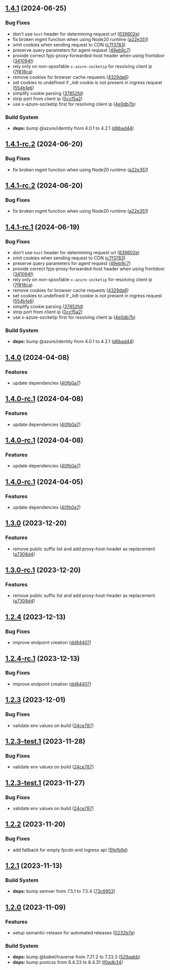 ## [1.4.1](https://github.com/fingerprintjs/fingerprint-pro-azure-integration/compare/v1.4.0...v1.4.1) (2024-06-25)


### Bug Fixes

* don't use `host` header for determining request url ([639602e](https://github.com/fingerprintjs/fingerprint-pro-azure-integration/commit/639602e06beae4433a06f32357d6ccdd4488486d))
* fix broken mgmt function when using Node20 runtime ([a22e351](https://github.com/fingerprintjs/fingerprint-pro-azure-integration/commit/a22e3517dec67dc0b8bbf5c0755560ee23ba3b20))
* omit cookies when sending request to CDN ([c7f3783](https://github.com/fingerprintjs/fingerprint-pro-azure-integration/commit/c7f3783280ed4c87d33e938bc19446c3c408f14f))
* preserve query parameters for agent request ([49eb9c7](https://github.com/fingerprintjs/fingerprint-pro-azure-integration/commit/49eb9c7fd1ed51baae67ac652fc085fbc3c7e7bf))
* provide correct fpjs-proxy-forwarded-host header when using frontdoor ([341094f](https://github.com/fingerprintjs/fingerprint-pro-azure-integration/commit/341094f7b3f8ba3e67b88503b90089ce189b94e2))
* rely only on non-spoofable `x-azure-socketip` for resolving client ip ([7f818ca](https://github.com/fingerprintjs/fingerprint-pro-azure-integration/commit/7f818ca38e9ffd6d6b88e7757be1da66d8c9581b))
* remove cookies for browser cache requests ([4329da6](https://github.com/fingerprintjs/fingerprint-pro-azure-integration/commit/4329da66fdba1b152f7195b8eaca259c2c34860b))
* set cookies to undefined if _iidt cookie is not present in ingress request ([554b1e6](https://github.com/fingerprintjs/fingerprint-pro-azure-integration/commit/554b1e6876bf0bb8fb1f0fe445fc5875a27126d7))
* simplify cookie parsing ([37852fd](https://github.com/fingerprintjs/fingerprint-pro-azure-integration/commit/37852fd1a27f685413730fa5f6b92d71a8207fd3))
* strip port from client ip ([0ccf5a2](https://github.com/fingerprintjs/fingerprint-pro-azure-integration/commit/0ccf5a218badba417a704136b521a89f34724c01))
* use x-azure-socketip first for resolving client ip ([4e0db7b](https://github.com/fingerprintjs/fingerprint-pro-azure-integration/commit/4e0db7b07530c2542130e87a0cefc78350a5bebf))


### Build System

* **deps:** bump @azure/identity from 4.0.1 to 4.2.1 ([d6bad44](https://github.com/fingerprintjs/fingerprint-pro-azure-integration/commit/d6bad442dfa95af4fc89baca8a636f580daeeed5))

## [1.4.1-rc.2](https://github.com/fingerprintjs/fingerprint-pro-azure-integration/compare/v1.4.1-rc.1...v1.4.1-rc.2) (2024-06-20)


### Bug Fixes

* fix broken mgmt function when using Node20 runtime ([a22e351](https://github.com/fingerprintjs/fingerprint-pro-azure-integration/commit/a22e3517dec67dc0b8bbf5c0755560ee23ba3b20))

## [1.4.1-rc.2](https://github.com/fingerprintjs/fingerprint-pro-azure-integration/compare/v1.4.1-rc.1...v1.4.1-rc.2) (2024-06-20)


### Bug Fixes

* fix broken mgmt function when using Node20 runtime ([a22e351](https://github.com/fingerprintjs/fingerprint-pro-azure-integration/commit/a22e3517dec67dc0b8bbf5c0755560ee23ba3b20))

## [1.4.1-rc.1](https://github.com/fingerprintjs/fingerprint-pro-azure-integration/compare/v1.4.0...v1.4.1-rc.1) (2024-06-19)


### Bug Fixes

* don't use `host` header for determining request url ([639602e](https://github.com/fingerprintjs/fingerprint-pro-azure-integration/commit/639602e06beae4433a06f32357d6ccdd4488486d))
* omit cookies when sending request to CDN ([c7f3783](https://github.com/fingerprintjs/fingerprint-pro-azure-integration/commit/c7f3783280ed4c87d33e938bc19446c3c408f14f))
* preserve query parameters for agent request ([49eb9c7](https://github.com/fingerprintjs/fingerprint-pro-azure-integration/commit/49eb9c7fd1ed51baae67ac652fc085fbc3c7e7bf))
* provide correct fpjs-proxy-forwarded-host header when using frontdoor ([341094f](https://github.com/fingerprintjs/fingerprint-pro-azure-integration/commit/341094f7b3f8ba3e67b88503b90089ce189b94e2))
* rely only on non-spoofable `x-azure-socketip` for resolving client ip ([7f818ca](https://github.com/fingerprintjs/fingerprint-pro-azure-integration/commit/7f818ca38e9ffd6d6b88e7757be1da66d8c9581b))
* remove cookies for browser cache requests ([4329da6](https://github.com/fingerprintjs/fingerprint-pro-azure-integration/commit/4329da66fdba1b152f7195b8eaca259c2c34860b))
* set cookies to undefined if _iidt cookie is not present in ingress request ([554b1e6](https://github.com/fingerprintjs/fingerprint-pro-azure-integration/commit/554b1e6876bf0bb8fb1f0fe445fc5875a27126d7))
* simplify cookie parsing ([37852fd](https://github.com/fingerprintjs/fingerprint-pro-azure-integration/commit/37852fd1a27f685413730fa5f6b92d71a8207fd3))
* strip port from client ip ([0ccf5a2](https://github.com/fingerprintjs/fingerprint-pro-azure-integration/commit/0ccf5a218badba417a704136b521a89f34724c01))
* use x-azure-socketip first for resolving client ip ([4e0db7b](https://github.com/fingerprintjs/fingerprint-pro-azure-integration/commit/4e0db7b07530c2542130e87a0cefc78350a5bebf))


### Build System

* **deps:** bump @azure/identity from 4.0.1 to 4.2.1 ([d6bad44](https://github.com/fingerprintjs/fingerprint-pro-azure-integration/commit/d6bad442dfa95af4fc89baca8a636f580daeeed5))

## [1.4.0](https://github.com/fingerprintjs/fingerprint-pro-azure-integration/compare/v1.3.0...v1.4.0) (2024-04-08)


### Features

* update dependencies ([40fb0a7](https://github.com/fingerprintjs/fingerprint-pro-azure-integration/commit/40fb0a7cfa5cebe7f682ea66083c90b88a11e00c))

## [1.4.0-rc.1](https://github.com/fingerprintjs/fingerprint-pro-azure-integration/compare/v1.3.0...v1.4.0-rc.1) (2024-04-08)


### Features

* update dependencies ([40fb0a7](https://github.com/fingerprintjs/fingerprint-pro-azure-integration/commit/40fb0a7cfa5cebe7f682ea66083c90b88a11e00c))

## [1.4.0-rc.1](https://github.com/fingerprintjs/fingerprint-pro-azure-integration/compare/v1.3.0...v1.4.0-rc.1) (2024-04-08)


### Features

* update dependencies ([40fb0a7](https://github.com/fingerprintjs/fingerprint-pro-azure-integration/commit/40fb0a7cfa5cebe7f682ea66083c90b88a11e00c))

## [1.4.0-rc.1](https://github.com/fingerprintjs/fingerprint-pro-azure-integration/compare/v1.3.0...v1.4.0-rc.1) (2024-04-05)


### Features

* update dependencies ([40fb0a7](https://github.com/fingerprintjs/fingerprint-pro-azure-integration/commit/40fb0a7cfa5cebe7f682ea66083c90b88a11e00c))

## [1.3.0](https://github.com/fingerprintjs/fingerprint-pro-azure-integration/compare/v1.2.4...v1.3.0) (2023-12-20)


### Features

* remove public suffix list and add proxy-host-header as replacement ([a7308d4](https://github.com/fingerprintjs/fingerprint-pro-azure-integration/commit/a7308d47c99ca73d7285a14275f8baf614937781))

## [1.3.0-rc.1](https://github.com/fingerprintjs/fingerprint-pro-azure-integration/compare/v1.2.4...v1.3.0-rc.1) (2023-12-20)


### Features

* remove public suffix list and add proxy-host-header as replacement ([a7308d4](https://github.com/fingerprintjs/fingerprint-pro-azure-integration/commit/a7308d47c99ca73d7285a14275f8baf614937781))

## [1.2.4](https://github.com/fingerprintjs/fingerprint-pro-azure-integration/compare/v1.2.3...v1.2.4) (2023-12-13)


### Bug Fixes

* improve endpoint creation ([dd84407](https://github.com/fingerprintjs/fingerprint-pro-azure-integration/commit/dd84407f10cb4a010c3cfc73b02ae41e95d086e5))

## [1.2.4-rc.1](https://github.com/fingerprintjs/fingerprint-pro-azure-integration/compare/v1.2.3...v1.2.4-rc.1) (2023-12-13)


### Bug Fixes

* improve endpoint creation ([dd84407](https://github.com/fingerprintjs/fingerprint-pro-azure-integration/commit/dd84407f10cb4a010c3cfc73b02ae41e95d086e5))

## [1.2.3](https://github.com/fingerprintjs/fingerprint-pro-azure-integration/compare/v1.2.2...v1.2.3) (2023-12-01)


### Bug Fixes

* validate env values on build ([24ce787](https://github.com/fingerprintjs/fingerprint-pro-azure-integration/commit/24ce787358bb2fdca0be9fac9623338912c26b4c))

## [1.2.3-test.1](https://github.com/fingerprintjs/fingerprint-pro-azure-integration/compare/v1.2.2...v1.2.3-test.1) (2023-11-28)


### Bug Fixes

* validate env values on build ([24ce787](https://github.com/fingerprintjs/fingerprint-pro-azure-integration/commit/24ce787358bb2fdca0be9fac9623338912c26b4c))

## [1.2.3-test.1](https://github.com/fingerprintjs/fingerprint-pro-azure-integration/compare/v1.2.2...v1.2.3-test.1) (2023-11-27)


### Bug Fixes

* validate env values on build ([24ce787](https://github.com/fingerprintjs/fingerprint-pro-azure-integration/commit/24ce787358bb2fdca0be9fac9623338912c26b4c))

## [1.2.2](https://github.com/fingerprintjs/fingerprint-pro-azure-integration/compare/v1.2.1...v1.2.2) (2023-11-20)


### Bug Fixes

* add fallback for empty fpcdn and ingress api ([5fefb9d](https://github.com/fingerprintjs/fingerprint-pro-azure-integration/commit/5fefb9d1a69177c81769e3f5bc115b9deead0db5))

## [1.2.1](https://github.com/fingerprintjs/fingerprint-pro-azure-integration/compare/v1.2.0...v1.2.1) (2023-11-13)


### Build System

* **deps:** bump semver from 7.5.1 to 7.5.4 ([73c6953](https://github.com/fingerprintjs/fingerprint-pro-azure-integration/commit/73c6953e543e11d0b3742801b792aecd66543bfd))

## [1.2.0](https://github.com/fingerprintjs/fingerprint-pro-azure-integration/compare/v1.1.2...v1.2.0) (2023-11-09)


### Features

* setup semantic-release for automated releases ([0232b7e](https://github.com/fingerprintjs/fingerprint-pro-azure-integration/commit/0232b7e416ad1d8e8bf084645838e84db68173ea))


### Build System

* **deps:** bump @babel/traverse from 7.21.2 to 7.23.3 ([529aabb](https://github.com/fingerprintjs/fingerprint-pro-azure-integration/commit/529aabb2fecd49514e1aebb7e839a7c7a2ad1374))
* **deps:** bump postcss from 8.4.23 to 8.4.31 ([f0adb34](https://github.com/fingerprintjs/fingerprint-pro-azure-integration/commit/f0adb34d9a46fcb88138e20eeb4e3e1cf9448ddb))
